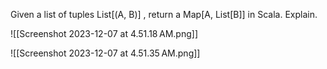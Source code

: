Given a list of tuples List[(A, B)] , return a Map[A, List[B]] in Scala. Explain.

![[Screenshot 2023-12-07 at 4.51.18 AM.png]]

![[Screenshot 2023-12-07 at 4.51.35 AM.png]]